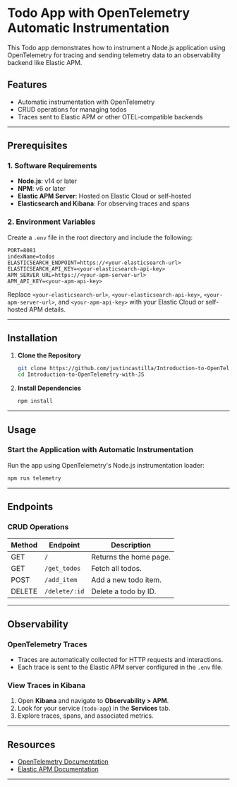 # Todo App with OpenTelemetry Automatic Instrumentation

This Todo app demonstrates how to instrument a Node.js application using OpenTelemetry for tracing and sending telemetry data to an observability backend like Elastic APM.

## Features
- Automatic instrumentation with OpenTelemetry
- CRUD operations for managing todos
- Traces sent to Elastic APM or other OTEL-compatible backends

---

## Prerequisites

### 1. Software Requirements
- **Node.js**: v14 or later
- **NPM**: v6 or later
- **Elastic APM Server**: Hosted on Elastic Cloud or self-hosted
- **Elasticsearch and Kibana**: For observing traces and spans

### 2. Environment Variables
Create a `.env` file in the root directory and include the following:
```plaintext
PORT=8081
indexName=todos
ELASTICSEARCH_ENDPOINT=https://<your-elasticsearch-url>
ELASTICSEARCH_API_KEY=<your-elasticsearch-api-key>
APM_SERVER_URL=https://<your-apm-server-url>
APM_API_KEY=<your-apm-api-key>
```

Replace `<your-elasticsearch-url>`, `<your-elasticsearch-api-key>`, `<your-apm-server-url>`, and `<your-apm-api-key>` with your Elastic Cloud or self-hosted APM details.

---

## Installation

1. **Clone the Repository**
   ```bash
   git clone https://github.com/justincastilla/Introduction-to-OpenTelemetry-with-JS
   cd Introduction-to-OpenTelemetry-with-JS
   ```

2. **Install Dependencies**
   ```bash
   npm install
   ```

---

## Usage

### Start the Application with Automatic Instrumentation
Run the app using OpenTelemetry's Node.js instrumentation loader:
```bash
npm run telemetry
```

---

## Endpoints

### CRUD Operations
| Method | Endpoint         | Description                  |
|--------|------------------|------------------------------|
| GET    | `/`              | Returns the home page.       |
| GET    | `/get_todos`     | Fetch all todos.             |
| POST   | `/add_item`      | Add a new todo item.         |
| DELETE | `/delete/:id`    | Delete a todo by ID.         |

---

## Observability

### OpenTelemetry Traces
- Traces are automatically collected for HTTP requests and interactions.
- Each trace is sent to the Elastic APM server configured in the `.env` file.

### View Traces in Kibana
1. Open **Kibana** and navigate to **Observability > APM**.
2. Look for your service (`todo-app`) in the **Services** tab.
3. Explore traces, spans, and associated metrics.

---

## Resources

- [OpenTelemetry Documentation](https://opentelemetry.io/docs/)
- [Elastic APM Documentation](https://www.elastic.co/guide/en/apm/index.html)

---
